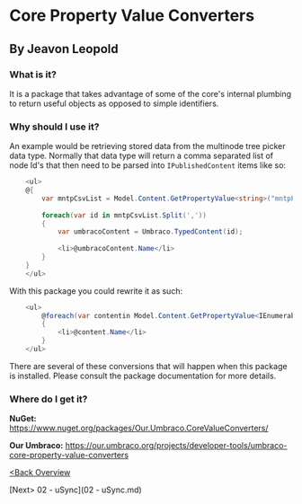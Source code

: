 # Core Property Value Converters
## By Jeavon Leopold

### What is it?
It is a package that takes advantage of some of the core's internal plumbing to return useful objects as opposed to simple identifiers.

### Why should I use it?
An example would be retrieving stored data from the multinode tree picker data type.  Normally that data type will return a comma separated list of node Id's that then need to be parsed into `IPublishedContent` items like so:

```c#
    <ul>
    @{
        var mntpCsvList = Model.Content.GetPropertyValue<string>("mntpPropertyAlias");
        
        foreach(var id in mntpCsvList.Split(','))
        {
            var umbracoContent = Umbraco.TypedContent(id);
            
            <li>@umbracoContent.Name</li>
        }
    }
    </ul>
```

With this package you could rewrite it as such:
```c#
    <ul>
        @foreach(var contentin Model.Content.GetPropertyValue<IEnumerable<IPublishedContent>>("mntpPropertyAlias"))
        {
            <li>@content.Name</li>
        }
    </ul>
```

There are several of these conversions that will happen when this package is installed.  Please consult the package documentation for more details.

### Where do I get it?

**NuGet:** https://www.nuget.org/packages/Our.Umbraco.CoreValueConverters/

**Our Umbraco:** https://our.umbraco.org/projects/developer-tools/umbraco-core-property-value-converters

[<Back Overview](README.md)

[Next> 02 - uSync](02 - uSync.md)